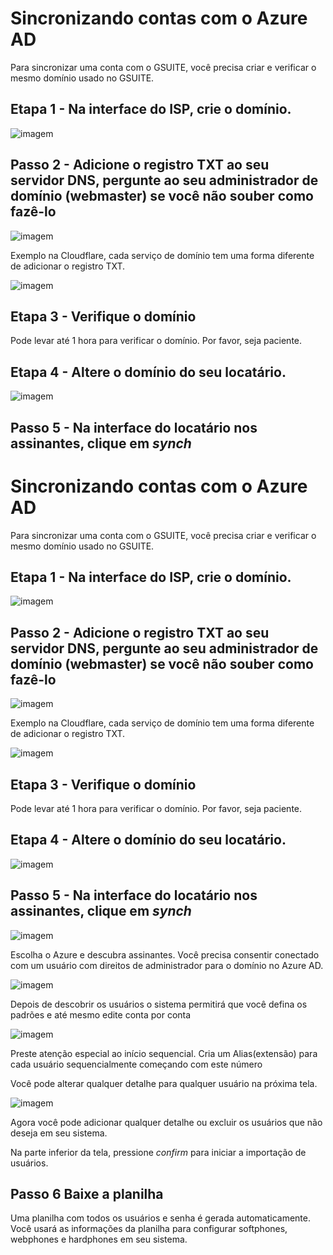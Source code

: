 # Sincronizando contas com o Azure AD

Para sincronizar uma conta com o GSUITE, você precisa criar e verificar o mesmo domínio usado no GSUITE.

## Etapa 1 - Na interface do ISP, crie o domínio.

![imagem](https://user-images.githubusercontent.com/4958202/154160552-78ae940a-9998-4505-8e04-6aa9661ffb2e.png)

## Passo 2 - Adicione o registro TXT ao seu servidor DNS, pergunte ao seu administrador de domínio (webmaster) se você não souber como fazê-lo

![imagem](https://user-images.githubusercontent.com/4958202/154160604-ba986da2-4b6f-4616-8236-1215b3d23028.png)

Exemplo na Cloudflare, cada serviço de domínio tem uma forma diferente de adicionar o registro TXT.

![imagem](https://user-images.githubusercontent.com/4958202/154160810-98f2d0e1-1884-42a5-b783-3bc6249fb953.png)

## Etapa 3 - Verifique o domínio

Pode levar até 1 hora para verificar o domínio. Por favor, seja paciente.

## Etapa 4 - Altere o domínio do seu locatário.

![imagem](https://user-images.githubusercontent.com/4958202/154161592-d7f3e886-261d-42f1-add8-d43a89fe4e18.png)

## Passo 5 - Na interface do locatário nos assinantes, clique em _synch_

# Sincronizando contas com o Azure AD

Para sincronizar uma conta com o GSUITE, você precisa criar e verificar o mesmo domínio usado no GSUITE.

## Etapa 1 - Na interface do ISP, crie o domínio.

![imagem](https://user-images.githubusercontent.com/4958202/154160552-78ae940a-9998-4505-8e04-6aa9661ffb2e.png)

## Passo 2 - Adicione o registro TXT ao seu servidor DNS, pergunte ao seu administrador de domínio (webmaster) se você não souber como fazê-lo

![imagem](https://user-images.githubusercontent.com/4958202/154160604-ba986da2-4b6f-4616-8236-1215b3d23028.png)

Exemplo na Cloudflare, cada serviço de domínio tem uma forma diferente de adicionar o registro TXT.

![imagem](https://user-images.githubusercontent.com/4958202/154160810-98f2d0e1-1884-42a5-b783-3bc6249fb953.png)

## Etapa 3 - Verifique o domínio

Pode levar até 1 hora para verificar o domínio. Por favor, seja paciente.

## Etapa 4 - Altere o domínio do seu locatário.

![imagem](https://user-images.githubusercontent.com/4958202/154161592-d7f3e886-261d-42f1-add8-d43a89fe4e18.png)

## Passo 5 - Na interface do locatário nos assinantes, clique em _synch_

![imagem](https://user-images.githubusercontent.com/4958202/154161631-9d39aa1c-efe4-4d2b-8f5c-c380537dfdd3.png)

Escolha o Azure e descubra assinantes. Você precisa consentir conectado com um usuário com direitos de administrador para o domínio no Azure AD.

![imagem](https://user-images.githubusercontent.com/4958202/154165340-59c41062-df1c-4bc7-9d5e-44a0b515760f.png)

Depois de descobrir os usuários o sistema permitirá que você defina os padrões e até mesmo edite conta por conta

![imagem](https://user-images.githubusercontent.com/4958202/154165449-f8e28972-fac9-4538-b7ce-bcec06c5bf1b.png)

Preste atenção especial ao início sequencial. Cria um Alias ​​(extensão) para cada usuário sequencialmente começando com este número

Você pode alterar qualquer detalhe para qualquer usuário na próxima tela.

![imagem](https://user-images.githubusercontent.com/4958202/154165511-3049399d-eff0-4e49-89db-0caca860c660.png)

Agora você pode adicionar qualquer detalhe ou excluir os usuários que não deseja em seu sistema.

Na parte inferior da tela, pressione _confirm_ para iniciar a importação de usuários.

## Passo 6 Baixe a planilha

Uma planilha com todos os usuários e senha é gerada automaticamente. Você usará as informações da planilha para configurar softphones, webphones e hardphones em seu sistema.